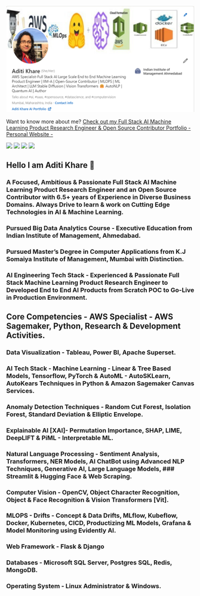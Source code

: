 

<a href="https://aditikhare007.github.io/Aditi_Khare_Full_Stack_AI_Machine_Learning_Product_Engineer_Portfolio.github.io/" target="_blank"><img src="https://raw.githubusercontent.com/aditikhare007/aditikhare007/main/aditi_final_gihub_portfolio_repo_image.png" /></a>


Want to know more about me? [Check out my Full Stack AI Machine Learning Product Research Engineer & Open Source Contributor Portfolio - Personal Website -](https://aditikhare007.github.io/Aditi_Khare_Full_Stack_AI_Machine_Learning_Product_Engineer_Portfolio.github.io/)

[<img src="https://img.shields.io/badge/LinkedIn-0077B5?style=for-the-badge&logo=linkedin&logoColor=white">](<https://www.linkedin.com/in/aditi-khare-5840977b/>)
[<img src="https://img.shields.io/badge/Twitter-1DA1F2?style=for-the-badge&logo=twitter&logoColor=white">](<https://twitter.com/AditiKh32506701/>)
[<img src="https://img.shields.io/badge/Gmail-D14836?style=for-the-badge&logo=gmail&logoColor=white">](<aditikhare007@gmail.com>)
[<img src="https://img.shields.io/badge/Medium-12100E?style=for-the-badge&logo=medium&logoColor=white">](<https://medium.com/@aditikhare007>)


## Hello I am Aditi Khare 👋

### A Focused, Ambitious & Passionate Full Stack AI Machine Learning Product Research Engineer and an Open Source Contributor with 6.5+ years of Experience in Diverse Business Domains. Always Drive to learn & work on Cutting Edge Technologies in AI & Machine Learning.

### Pursued Big Data Analytics Course - Executive Education from Indian Institute of Management, Ahmedabad.
### Pursued Master’s Degree in Computer Applications from K.J Somaiya Institute of Management, Mumbai with Distinction.

### AI Engineering Tech Stack - Experienced & Passionate Full Stack Machine Learning Product Research Engineer to Developed End to End AI Products from Scratch POC to Go-Live in Production Environment.

## Core Competencies - AWS Specialist - AWS Sagemaker, Python, Research & Development Activities.

### Data Visualization - Tableau, Power BI, Apache Superset.

### AI Tech Stack - Machine Learning - Linear & Tree Based Models, Tensorflow, PyTorch & AutoML - AutoSKLearn, AutoKears Techniques in Python & Amazon Sagemaker Canvas Services.
### Anomaly Detection Techniques - Random Cut Forest, Isolation Forest, Standard Deviation & Elliptic Envelope.
### Explainable AI [XAI]- Permutation Importance, SHAP, LIME, DeepLIFT & PiML - Interpretable ML.

### Natural Language Processing - Sentiment Analysis, Transformers, NER Models, AI ChatBot using Advanced NLP Techniques, Generative AI, Large Language Models, ### Streamlit & Hugging Face & Web Scraping.
### Computer Vision - OpenCV, Object Character Recognition, Object & Face Recognition & Vision Transformers [Vit].

### MLOPS - Drifts - Concept & Data Drifts, MLflow, Kubeflow, Docker, Kubernetes, CICD, Productizing ML Models, Grafana & Model Monitoring using Evidently AI.

### Web Framework - Flask & Django
### Databases - Microsoft SQL Server, Postgres SQL, Redis, MongoDB.
### Operating System - Linux Administrator & Windows.








